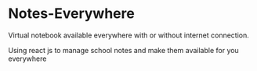# Notes-Everywhere
Virtual notebook available everywhere with or without internet connection.

Using react js to manage school notes and make them available for you everywhere
